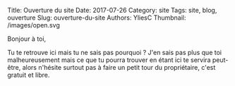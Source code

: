 Title: Ouverture du site
Date: 2017-07-26
Category: site
Tags: site, blog, ouverture
Slug: ouverture-du-site
Authors: YliesC
Thumbnail: /images/open.svg


Bonjour à toi,

Tu te retrouve ici mais tu ne sais pas pourquoi ? J'en sais pas plus que toi malheureusement mais ce que tu pourra trouver en étant ici te servira peut-être, alors n'hésite surtout pas à faire un petit tour du propriétaire, c'est gratuit et libre.
